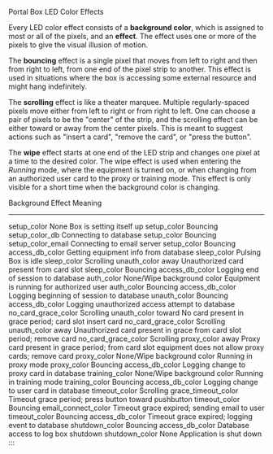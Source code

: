 Portal Box LED Color Effects

Every LED color effect consists of a **background color**, which is assigned to most or all of the pixels, and an **effect**. The effect uses one or more of the pixels to give the visual illusion of motion.

The **bouncing** effect is a single pixel that moves from left to right and then from right to left, from one end of the pixel strip to another.  This effect is used in situations where the box is accessing some external resource and might hang indefinitely.

The **scrolling** effect is like a theater marquee. Multiple regularly-spaced pixels move either from left to right or from right to left. One can choose a pair of pixels to be the "center" of the strip, and the scrolling effect can be either toward or away from the center pixels. This is meant to suggest actions such as "insert a card", "remove the card", or "press the button".

The **wipe** effect starts at one end of the LED strip and changes one pixel at a time to the desired color. The wipe effect is used when entering the *Running* mode, where the equipment is turned on, or when changing from an authorized user card to the proxy or training mode.  This effect is only visible for a short time when the background color is changing.

  Background            Effect                         Meaning
  --------------------- ------------------------------ -----------------------------------------
  setup_color           None                           Box is setting itself up
  setup_color           Bouncing setup_color_db        Connecting to database
  setup_color           Bouncing setup_color_email     Connecting to email server
  setup_color           Bouncing access_db_color       Getting equipment info from database
  sleep_color           Pulsing                        Box is idle
  sleep_color           Scrolling unauth_color away    Unauthorized card present
                        from card slot
  sleep_color           Bouncing access_db_color       Logging end of session to database
  auth_color            None/Wipe background color     Equipment is running for authorized user
  auth_color            Bouncing access_db_color       Logging beginning of session to database
  unauth_color          Bouncing access_db_color       Logging unauthorized access attempt
                                                       to database
  no_card_grace_color   Scrolling unauth_color toward  No card present in grace period;
                        card slot                      insert card
  no_card_grace_color   Scrolling unauth_color away    Unauthorized card present in grace
                        from card slot                 period; remove card
  no_card_grace_color   Scrolling proxy_color away     Proxy card present in grace period;
                        from card slot                 equipment does not allow proxy cards;
                                                       remove card
  proxy_color           None/Wipe background color     Running in proxy mode
  proxy_color           Bouncing access_db_color       Logging change to proxy card in database
  training_color        None/Wipe background color     Running in training mode
  training_color        Bouncing access_db_color       Logging change to user card in database
  timeout_color         Scrolling grace_timeout_color  Timeout grace period; press button
                        toward pushbutton
  timeout_color         Bouncing email_connect_color   Timeout grace expired; sending email
                                                       to user
  timeout_color         Bouncing access_db_color       Timeout grace expired; logging event
                                                       to database
  shutdown_color        Bouncing access_db_color       Database access to log box shutdown
  shutdown_color        None                           Application is shut down
:::

